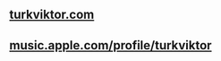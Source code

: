 ## <a href="https://turkviktor.com" target="_blank">turkviktor.com</a>
## <a href="https://music.apple.com/profile/turkviktor" target="_blank">music.apple.com/profile/turkviktor</a>

